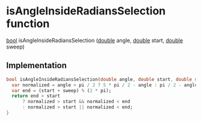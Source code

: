 


# isAngleInsideRadiansSelection function










[bool](https://api.flutter.dev/flutter/dart-core/bool-class.html) isAngleInsideRadiansSelection
([double](https://api.flutter.dev/flutter/dart-core/double-class.html) angle, [double](https://api.flutter.dev/flutter/dart-core/double-class.html) start, [double](https://api.flutter.dev/flutter/dart-core/double-class.html) sweep)






## Implementation

```dart
bool isAngleInsideRadiansSelection(double angle, double start, double sweep) {
  var normalized = angle > pi / 2 ? 5 * pi / 2 - angle : pi / 2 - angle;
  var end = (start + sweep) % (2 * pi);
  return end > start
      ? normalized > start && normalized < end
      : normalized > start || normalized < end;
}
```








